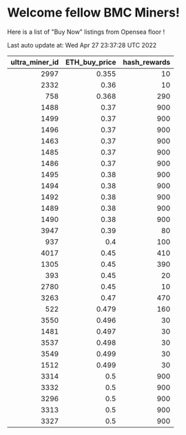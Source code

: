 # Welcome fellow BMC Miners!
Here is a list of "Buy Now" listings from Opensea floor !


Last auto update at: Wed Apr 27 23:37:28 UTC 2022


|   ultra_miner_id |   ETH_buy_price |   hash_rewards |
|-----------------:|----------------:|---------------:|
|             2997 |           0.355 |             10 |
|             2332 |           0.36  |             10 |
|              758 |           0.368 |            290 |
|             1488 |           0.37  |            900 |
|             1499 |           0.37  |            900 |
|             1496 |           0.37  |            900 |
|             1463 |           0.37  |            900 |
|             1485 |           0.37  |            900 |
|             1486 |           0.37  |            900 |
|             1495 |           0.38  |            900 |
|             1494 |           0.38  |            900 |
|             1492 |           0.38  |            900 |
|             1489 |           0.38  |            900 |
|             1490 |           0.38  |            900 |
|             3947 |           0.39  |             80 |
|              937 |           0.4   |            100 |
|             4017 |           0.45  |            410 |
|             1305 |           0.45  |            390 |
|              393 |           0.45  |             20 |
|             2780 |           0.45  |             10 |
|             3263 |           0.47  |            470 |
|              522 |           0.479 |            160 |
|             3550 |           0.496 |             30 |
|             1481 |           0.497 |             30 |
|             3537 |           0.498 |             30 |
|             3549 |           0.499 |             30 |
|             1512 |           0.499 |             30 |
|             3314 |           0.5   |            900 |
|             3332 |           0.5   |            900 |
|             3296 |           0.5   |            900 |
|             3313 |           0.5   |            900 |
|             3327 |           0.5   |            900 |